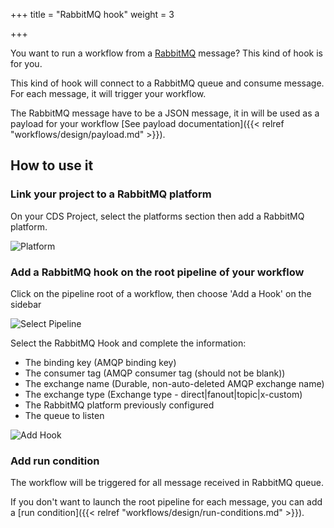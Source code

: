 +++
title = "RabbitMQ hook"
weight = 3

+++

You want to run a workflow from a [RabbitMQ](http://www.rabbitmq.com/) message? This kind of hook is for you.

This kind of hook will connect to a RabbitMQ queue and consume message. For each message, it will trigger your workflow.

The RabbitMQ message have to be a JSON message, it in will be used as a payload for your workflow [See payload documentation]({{< relref "workflows/design/payload.md" >}}).

## How to use it

### Link your project to a RabbitMQ platform

On your CDS Project, select the platforms section then add a RabbitMQ platform.

![Platform](/images/workflows.design.hooks.rabbitmq-hook.platform.png)

### Add a RabbitMQ hook on the root pipeline of your workflow

Click on the pipeline root of a workflow, then choose 'Add a Hook' on the sidebar

![Select Pipeline](/images/workflows.design.hooks.rabbitmq-hook.add.png)

Select the RabbitMQ Hook and complete the information:

- The binding key (AMQP binding key)
- The consumer tag (AMQP consumer tag (should not be blank))
- The exchange name (Durable, non-auto-deleted AMQP exchange name)
- The exchange type (Exchange type - direct|fanout|topic|x-custom)
- The RabbitMQ platform previously configured
- The queue to listen

![Add Hook](/images/workflows.design.hooks.rabbitmq-hook.add.modal.png)

### Add run condition

The workflow will be triggered for all message received in RabbitMQ queue.

If you don't want to launch the root pipeline for each message, you can add a [run condition]({{< relref "workflows/design/run-conditions.md" >}}).
